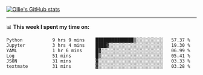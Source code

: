<!--
**icedpanda/icedpanda** is a ✨ _special_ ✨ repository because its `README.md` (this file) appears on your GitHub profile.

Here are some ideas to get you started:

- 🔭 I’m currently working on ...
- 🌱 I’m currently learning ...
- 👯 I’m looking to collaborate on ...
- 🤔 I’m looking for help with ...
- 💬 Ask me about ...
- 📫 How to reach me: ...
- 😄 Pronouns: ...
- ⚡ Fun fact: ...
-->
[![Ollie's GitHub stats](https://github-readme-stats-icedpanda.vercel.app/api?username=icedpanda&count_private=true&show_icons=true)](https://github.com/icedpanda)

---
📊 **This week I spent my time on:**
<!--START_SECTION:waka-->

```text
Python           9 hrs 9 mins    ██████████████▒░░░░░░░░░░   57.37 %
Jupyter          3 hrs 4 mins    ████▓░░░░░░░░░░░░░░░░░░░░   19.30 %
YAML             1 hr 6 mins     █▓░░░░░░░░░░░░░░░░░░░░░░░   06.99 %
Log              51 mins         █▒░░░░░░░░░░░░░░░░░░░░░░░   05.41 %
JSON             31 mins         ▓░░░░░░░░░░░░░░░░░░░░░░░░   03.33 %
textmate         31 mins         ▓░░░░░░░░░░░░░░░░░░░░░░░░   03.28 %
```

<!--END_SECTION:waka-->
